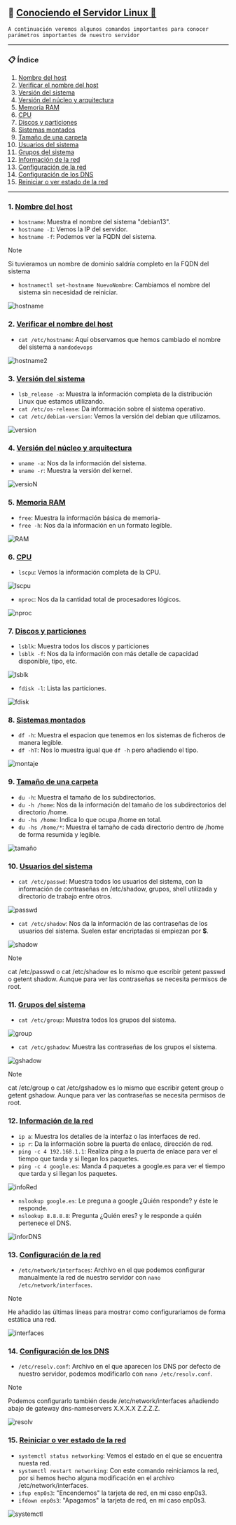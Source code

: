 ## 🐧 [Conociendo el Servidor Linux 🐧](README.md)

`A continuación veremos algunos comandos importantes para conocer parámetros importantes de nuestro servidor`

---

### 📋 Índice

1. [Nombre del host](#1-nombre-del-host)
2. [Verificar el nombre del host](#2-verificar-el-nombre-del-host)
3. [Versión del sistema](#3-versión-del-sistema)
4. [Versión del núcleo y arquitectura](#4-versión-del-núcleo-y-arquitectura)
5. [Memoria RAM](#5-memoria-ram)
6. [CPU](#6-cpu)
7. [Discos y particiones](#7-discos-y-particiones)
8. [Sistemas montados](#8-sistemas-montados)
9. [Tamaño de una carpeta](#9-tamaño-de-una-carpeta)
10. [Usuarios del sistema](#10-usuarios-del-sistema)
11. [Grupos del sistema](#11-grupos-del-sistema)
12. [Información de la red](#12-información-de-la-red)
13. [Configuración de la red](#13-configuración-de-la-red)
14. [Configuración de los DNS](#14-configuración-de-los-dns)
15. [Reiniciar o ver estado de la red](#15-reiniciar-o-ver-estado-de-la-red)

---

### 1. [Nombre del host](#-índice) 

- `hostname`: Muestra el nombre del sistema "debian13".
- `hostname -I`: Vemos la IP del servidor.
- `hostname -f`: Podemos ver la FQDN del sistema.

> [!NOTE]
> Si tuvieramos un nombre de dominio saldría completo en la FQDN del sistema

- `hostnamectl set-hostname NuevoNombre`: Cambiamos el nombre del sistema sin necesidad de reiniciar.

![hostname](/img/hostname.png)

### 2. [Verificar el nombre del host](#-índice)

- `cat /etc/hostname`: Aquí observamos que hemos cambiado el nombre del sistema a `nandodevops`

![hostname2](/img/catHostname.png)

### 3. [Versión del sistema](#-índice)

- `lsb_release -a`: Muestra la información completa de la distribución Linux que estamos utilizando.
- `cat /etc/os-release`: Da información sobre el sistema operativo.
- `cat /etc/debian-version`: Vemos la versión del debian que utilizamos.

![version](/img/version.png)

### 4. [Versión del núcleo y arquitectura](#-índice)

- `uname -a`: Nos da la información del sistema.
- `uname -r`: Muestra la versión del kernel.

![versioN](/img/versionNucleo.png)

### 5. [Memoria RAM](#-índice)

- `free`: Muestra la información básica de memoria-
- `free -h`: Nos da la información en un formato legible.

![RAM](/img/memoria.png)

### 6. [CPU](#-índice)

- `lscpu`: Vemos la información completa de la CPU.

![lscpu](/img/lscpu.png)

- `nproc`: Nos da la cantidad total de procesadores lógicos.

![nproc](/img/nproc.png)

### 7. [Discos y particiones](#-índice)

- `lsblk`: Muestra todos los discos y particiones
- `lsblk -f`: Nos da la información con más detalle de capacidad disponible, tipo, etc.

![lsblk](/img/lsblk.png)

- `fdisk -l`: Lista las particiones.

![fdisk](/img/fdisk.png)

### 8. [Sistemas montados](#-índice)

- `df -h`: Muestra el espacion que tenemos en los sistemas de ficheros de manera legible.
- `df -hT`: Nos lo muestra igual que `df -h` pero añadiendo el tipo.

![montaje](/img/sistemasMontados.png)

### 9. [Tamaño de una carpeta](#-índice)

- `du -h`: Muestra el tamaño de los subdirectorios.
- `du -h /home`: Nos da la información del tamaño de los subdirectorios del directorio /home.
- `du -hs /home`: Indica lo que ocupa /home en total.
- `du -hs /home/*`: Muestra el tamaño de cada directorio dentro de /home de forma resumida y legible.

![tamaño](/img/tamanoCarpeta.png)

### 10. [Usuarios del sistema](#-índice)

- `cat /etc/passwd`: Muestra todos los usuarios del sistema, con la información de contraseñas en /etc/shadow, grupos, shell utilizada y directorio de trabajo entre otros.

![passwd](/img/passwd.png)

- `cat /etc/shadow`: Nos da la información de las contraseñas de los usuarios del sistema. Suelen estar encriptadas si empiezan por **$**.

![shadow](/img/shadow.png)

> [!NOTE]
> cat /etc/passwd o cat /etc/shadow es lo mismo que escribir getent passwd o getent shadow. Aunque para ver las contraseñas se necesita permisos de root.

### 11. [Grupos del sistema](#-índice)

- `cat /etc/group`: Muestra todos los grupos del sistema.

![group](/img/group.png)

- `cat /etc/gshadow`: Muestra las contraseñas de los grupos el sistema.

![gshadow](/img/gshadow.png)

> [!NOTE]
> cat /etc/group o cat /etc/gshadow es lo mismo que escribir getent group o getent gshadow. Aunque para ver las contraseñas se necesita permisos de root.

### 12. [Información de la red](#-índice)

- `ip a`: Muestra los detalles de la interfaz o las interfaces de red.
- `ip r`: Da la información sobre la puerta de enlace, dirección de red.
- `ping -c 4 192.168.1.1`: Realiza ping a la puerta de enlace para ver el tiempo que tarda y si llegan los paquetes.
- `ping -c 4 google.es`: Manda 4 paquetes a google.es para ver el tiempo que tarda y si llegan los paquetes.

![infoRed](/img/infoRed.png)

- `nslookup google.es`: Le preguna a google ¿Quién responde? y éste le responde.
- `nslookup 8.8.8.8`: Pregunta ¿Quién eres? y le responde a quién pertenece el DNS.

![inforDNS](/img/infoDNS.png)

### 13. [Configuración de la red](#-índice)

- `/etc/network/interfaces`: Archivo en el que podemos configurar manualmente la red de nuestro servidor con `nano /etc/network/interfaces`.

> [!NOTE]
> He añadido las últimas líneas para mostrar como configurariamos de forma estática una red.

![interfaces](/img/configRed.png)

### 14. [Configuración de los DNS](#-índice)

- `/etc/resolv.conf`: Archivo en el que aparecen los DNS por defecto de nuestro servidor, podemos modificarlo con `nano /etc/resolv.conf`.

> [!NOTE]
> Podemos configurarlo también desde /etc/network/interfaces añadiendo abajo de gateway dns-nameservers X.X.X.X Z.Z.Z.Z.

![resolv](/img/confgDNS.png)

### 15. [Reiniciar o ver estado de la red](#-índice)

- `systemctl status networking`: Vemos el estado en el que se encuentra nuesta red.
- `systemctl restart networking`: Con este comando reiniciamos la red, por si hemos hecho alguna modificación en el archivo /etc/network/interfaces.
- `ifup enp0s3`: "Encendemos" la tarjeta de red, en mi caso enp0s3.
- `ifdown enp0s3`: "Apagamos" la tarjeta de red, en mi caso enp0s3.

![systemctl](/img/systemctlStatus.png)
